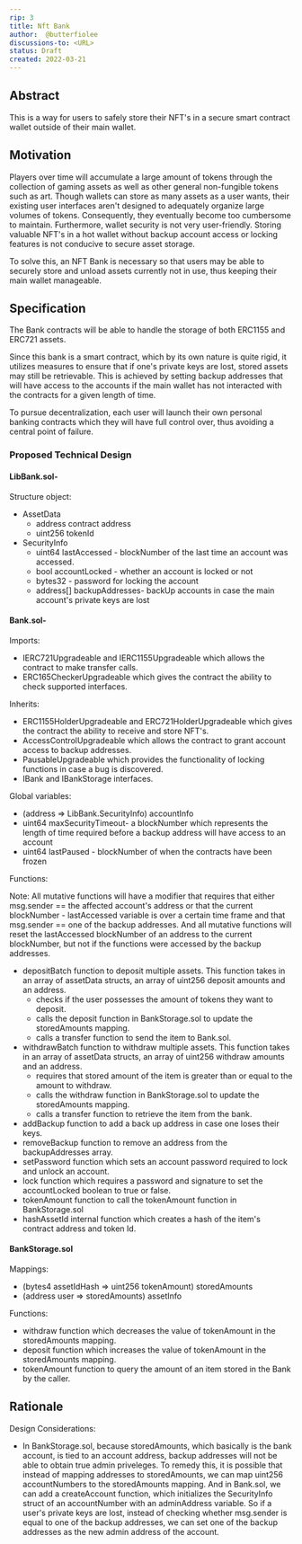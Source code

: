 ```yaml
---
rip: 3
title: Nft Bank
author:  @butterfiolee
discussions-to: <URL>
status: Draft
created: 2022-03-21
---
```


## Abstract
This is a way for users to safely store their NFT's in a secure smart contract wallet outside of their main wallet.

## Motivation
Players over time will accumulate a large amount of tokens through the collection of gaming assets as well as other general non-fungible tokens such as art. Though wallets can store as many assets as a user wants, their existing user interfaces aren't designed to adequately organize large volumes of tokens. Consequently, they eventually become too cumbersome to maintain. Furthermore, wallet security is not very user-friendly. Storing valuable NFT's in a hot wallet without backup account access or locking features is not conducive to secure asset storage.

To solve this, an NFT Bank is necessary so that users may be able to securely store and unload assets currently not in use, thus keeping their main wallet manageable.

## Specification
The Bank contracts will be able to handle the storage of both ERC1155 and ERC721 assets.

Since this bank is a smart contract, which by its own nature is quite rigid, it utilizes measures to ensure that if one's private keys are lost, stored assets may still be retrievable. This is achieved by setting backup addresses that will have access to the accounts if the main wallet has not interacted with the contracts for a given length of time.

To pursue decentralization, each user will launch their own personal banking contracts which they will have full control over, thus avoiding a central point of failure.

### Proposed Technical Design

#### LibBank.sol-
Structure object:
-   AssetData
    -   address contract address
    -   uint256 tokenId
-   SecurityInfo
    -   uint64 lastAccessed - blockNumber of the last time an account was accessed.
    -   bool accountLocked - whether an account is locked or not
    -   bytes32 - password for locking the account
    -   address[] backupAddresses- backUp accounts in case the main account's private keys are lost
#### Bank.sol-
Imports:
-   IERC721Upgradeable and IERC1155Upgradeable which allows the contract to make transfer calls.
-   ERC165CheckerUpgradeable which gives the contract the ability to check supported interfaces.

Inherits:
-   ERC1155HolderUpgradeable and ERC721HolderUpgradeable which gives the contract the ability to receive and store NFT's.
-   AccessControlUpgradeable which allows the contract to grant account access to backup addresses.
-   PausableUpgradeable which provides the functionality of locking functions in case a bug is discovered.
-   IBank and IBankStorage interfaces.

Global variables:
-   (address => LibBank.SecurityInfo) accountInfo
-   uint64 maxSecurityTimeout- a blockNumber which represents the length of time required before a backup address will have access to an account
-   uint64 lastPaused - blockNumber of when the contracts have been frozen

Functions:

Note: All mutative functions will have a modifier that requires that either msg.sender == the affected account's address or that the current blockNumber - lastAccessed variable is over a certain time frame and that msg.sender == one of the backup addresses. And all mutative functions will reset the lastAccessed blockNumber of an address to the current blockNumber, but not if the functions were accessed by the backup addresses.

-   depositBatch function to deposit multiple assets. This function takes in an array of assetData structs, an array of uint256 deposit amounts and an address.
    -   checks if the user possesses the amount of tokens they want to deposit.
    -   calls the deposit function in BankStorage.sol to update the storedAmounts mapping.
    -   calls a transfer function to send the item to Bank.sol.
-   withdrawBatch function to withdraw multiple assets. This function takes in an array of assetData structs, an array of uint256 withdraw amounts and an address.
    -   requires that stored amount of the item is greater than or equal to the amount to withdraw.
    -   calls the withdraw function in BankStorage.sol to update the storedAmounts mapping.
    -   calls a transfer function to retrieve the item from the bank.
-   addBackup function to add a back up address in case one loses their keys.
-   removeBackup function to remove an address from the backupAddresses array.
-   setPassword function which sets an account password required to lock and unlock an account.
-   lock function which requires a password and signature to set the accountLocked boolean to true or false.
-   tokenAmount function to call the tokenAmount function in BankStorage.sol
-   hashAssetId internal function which creates a hash of the item's contract address and token Id.

#### BankStorage.sol
Mappings:
-   (bytes4 assetIdHash => uint256 tokenAmount) storedAmounts 
-   (address user => storedAmounts) assetInfo

Functions:
-   withdraw function which decreases the value of tokenAmount in the storedAmounts mapping.
-   deposit function which increases the value of tokenAmount in the storedAmounts mapping.
-   tokenAmount function to query the amount of an item stored in the Bank by the caller.

## Rationale
Design Considerations:
-   In BankStorage.sol, because storedAmounts, which basically is the bank account, is tied to an account address, backup addresses will not be able to obtain true admin priveleges. To remedy this, it is possible that instead of mapping addresses to storedAmounts, we can map uint256 accountNumbers to the storedAmounts mapping. And in Bank.sol, we can add a createAccount function, which initializes the SecurityInfo struct of an accountNumber with an adminAddress variable. So if a user's private keys are lost, instead of checking whether msg.sender is equal to one of the backup addresses, we can set one of the backup addresses as the new admin address of the account.


